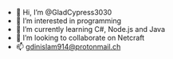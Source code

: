 - 👋 Hi, I’m @GladCypress3030
- 👀 I’m interested in programming
- 🌱 I’m currently learning C#, Node.js and Java
- 💞️ I’m looking to collaborate on Netcraft
- 📫 gdinislam914@protonmail.ch

<!---
GladCypress3030/GladCypress3030 is a ✨ special ✨ repository because its `README.md` (this file) appears on your GitHub profile.
You can click the Preview link to take a look at your changes.
--->
